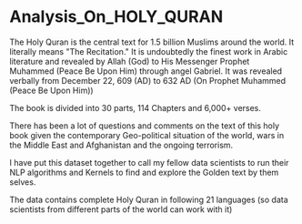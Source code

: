 # Analysis_On_HOLY_QURAN
The Holy Quran is the central text for 1.5 billion Muslims around the world. It literally means "The Recitation." It is undoubtedly the finest work in Arabic literature and revealed by Allah (God) to His Messenger Prophet Muhammed (Peace Be Upon Him) through angel Gabriel. It was revealed verbally from December 22, 609 (AD) to 632 AD (On Prophet Muhammed (Peace Be Upon Him))

The book is divided into 30 parts, 114 Chapters and 6,000+ verses.

There has been a lot of questions and comments on the text of this holy book given the contemporary Geo-political situation of the world, wars in the Middle East and Afghanistan and the ongoing terrorism.

I have put this dataset together to call my fellow data scientists to run their NLP algorithms and Kernels to find and explore the Golden text by them selves.

The data contains complete Holy Quran in following 21 languages (so data scientists from different parts of the world can work with it)
